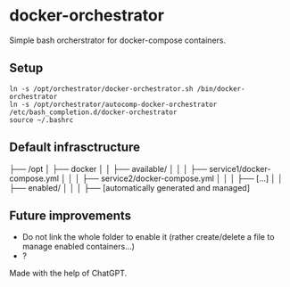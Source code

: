# docker-orchestrator

Simple bash orcherstrator for docker-compose containers.

## Setup

~~~
ln -s /opt/orchestrator/docker-orchestrator.sh /bin/docker-orchestrator
ln -s /opt/orchestrator/autocomp-docker-orchestrator /etc/bash_completion.d/docker-orchestrator
source ~/.bashrc
~~~

## Default infrasctructure
├── /opt
│   ├── docker
│   │   ├── available/ 
│   │   │   ├── service1/docker-compose.yml
│   │   │   ├── service2/docker-compose.yml
│   │   │   ├── [...]
│   │   ├── enabled/
│   │   │   ├── [automatically generated and managed]

## Future improvements
* Do not link the whole folder to enable it (rather create/delete a file to manage enabled containers...)
* ?

Made with the help of ChatGPT.
